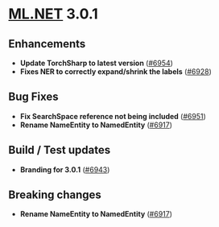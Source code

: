 # [ML.NET](http://dot.net/ml) 3.0.1


## **Enhancements**
- **Update TorchSharp to latest version** ([#6954](https://github.com/dotnet/machinelearning/pull/6954))
- **Fixes NER to correctly expand/shrink the labels** ([#6928](https://github.com/dotnet/machinelearning/pull/6928))

## **Bug Fixes**
- **Fix SearchSpace reference not being included** ([#6951](https://github.com/dotnet/machinelearning/pull/6951))
- **Rename NameEntity to NamedEntity** ([#6917](https://github.com/dotnet/machinelearning/pull/6917))

## **Build / Test updates**
- **Branding for 3.0.1** ([#6943](https://github.com/dotnet/machinelearning/pull/6943))

## **Breaking changes**
- **Rename NameEntity to NamedEntity** ([#6917](https://github.com/dotnet/machinelearning/pull/6917))
